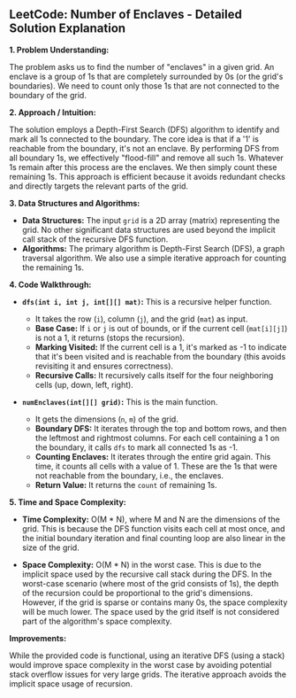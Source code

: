 ## LeetCode: Number of Enclaves - Detailed Solution Explanation

**1. Problem Understanding:**

The problem asks us to find the number of "enclaves" in a given grid. An enclave is a group of 1s that are completely surrounded by 0s (or the grid's boundaries).  We need to count only those 1s that are not connected to the boundary of the grid.

**2. Approach / Intuition:**

The solution employs a Depth-First Search (DFS) algorithm to identify and mark all 1s connected to the boundary.  The core idea is that if a '1' is reachable from the boundary, it's not an enclave.  By performing DFS from all boundary 1s, we effectively "flood-fill" and remove all such 1s.  Whatever 1s remain after this process are the enclaves.  We then simply count these remaining 1s.  This approach is efficient because it avoids redundant checks and directly targets the relevant parts of the grid.

**3. Data Structures and Algorithms:**

* **Data Structures:** The input `grid` is a 2D array (matrix) representing the grid.  No other significant data structures are used beyond the implicit call stack of the recursive DFS function.
* **Algorithms:**  The primary algorithm is Depth-First Search (DFS), a graph traversal algorithm.  We also use a simple iterative approach for counting the remaining 1s.

**4. Code Walkthrough:**

* **`dfs(int i, int j, int[][] mat)`:** This is a recursive helper function.
    * It takes the row (`i`), column (`j`), and the grid (`mat`) as input.
    * **Base Case:** If `i` or `j` is out of bounds, or if the current cell (`mat[i][j]`) is not a 1, it returns (stops the recursion).
    * **Marking Visited:** If the current cell is a 1, it's marked as -1 to indicate that it's been visited and is reachable from the boundary (this avoids revisiting it and ensures correctness).
    * **Recursive Calls:** It recursively calls itself for the four neighboring cells (up, down, left, right).

* **`numEnclaves(int[][] grid)`:** This is the main function.
    * It gets the dimensions (`n`, `m`) of the grid.
    * **Boundary DFS:** It iterates through the top and bottom rows, and then the leftmost and rightmost columns. For each cell containing a 1 on the boundary, it calls `dfs` to mark all connected 1s as -1.
    * **Counting Enclaves:** It iterates through the entire grid again. This time, it counts all cells with a value of 1. These are the 1s that were not reachable from the boundary, i.e., the enclaves.
    * **Return Value:** It returns the `count` of remaining 1s.


**5. Time and Space Complexity:**

* **Time Complexity:** O(M * N), where M and N are the dimensions of the grid.  This is because the DFS function visits each cell at most once, and the initial boundary iteration and final counting loop are also linear in the size of the grid.

* **Space Complexity:** O(M * N) in the worst case.  This is due to the implicit space used by the recursive call stack during the DFS. In the worst-case scenario (where most of the grid consists of 1s), the depth of the recursion could be proportional to the grid's dimensions.  However, if the grid is sparse or contains many 0s, the space complexity will be much lower.  The space used by the grid itself is not considered part of the algorithm's space complexity.


**Improvements:**

While the provided code is functional, using an iterative DFS (using a stack) would improve space complexity in the worst case by avoiding potential stack overflow issues for very large grids.  The iterative approach avoids the implicit space usage of recursion.
